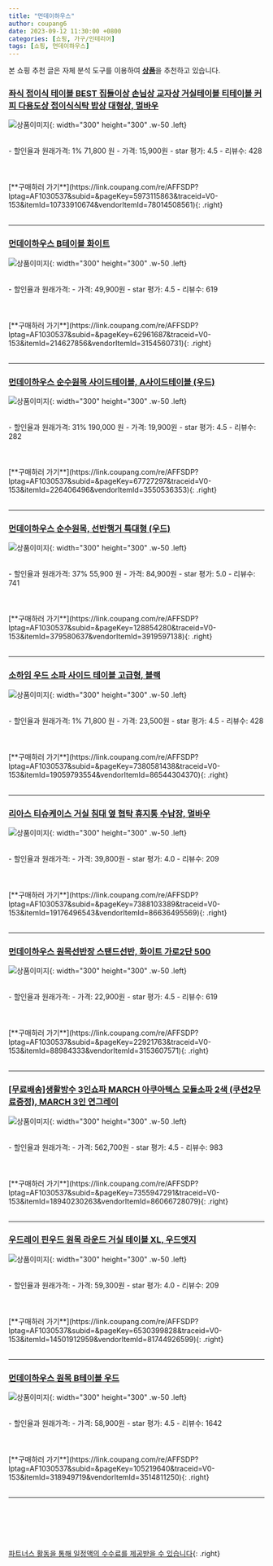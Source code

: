 ```yaml
---
title: "먼데이하우스"
author: coupang6
date: 2023-09-12 11:30:00 +0800
categories: [쇼핑, 가구/인테리어]
tags: [쇼핑, 먼데이하우스]
---
```


본 쇼핑 추천 글은 자체 분석 도구를 이용하여 [**상품**](https://link.coupang.com/a/bao1ui)을 추천하고 있습니다.

### [좌식 접이식 테이블 BEST 집들이상 손님상 교자상 거실테이블 티테이블 커피 다용도상 접이식식탁 밥상 대형상, 멀바우](https://link.coupang.com/re/AFFSDP?lptag=AF1030537&subid=&pageKey=5973115863&traceid=V0-153&itemId=10733910674&vendorItemId=78014508561)

![상품이미지](https://thumbnail6.coupangcdn.com/thumbnails/remote/230x230ex/image/vendor_inventory/1b7f/e0c011d86fa78e073d4cae16f2dba695ce699fcba2a35e705bddf4e00a6b.jpg){: width="300" height="300" .w-50 .left}


<br>
- 할인율과 원래가격: 1%  71,800   원
- 가격: 15,900원
- star 평가: 4.5
- 리뷰수: 428
<br>
<br>
<br>
<br>
[**구매하러 가기**](https://link.coupang.com/re/AFFSDP?lptag=AF1030537&subid=&pageKey=5973115863&traceid=V0-153&itemId=10733910674&vendorItemId=78014508561){: .right}
<br>
<br>

---

### [먼데이하우스 B테이블 화이트](https://link.coupang.com/re/AFFSDP?lptag=AF1030537&subid=&pageKey=62961687&traceid=V0-153&itemId=214627856&vendorItemId=3154560731)

![상품이미지](https://thumbnail9.coupangcdn.com/thumbnails/remote/230x230ex/image/vendor_inventory/images/2017/06/01/1/9/ebe2cb0d-4f65-4933-8cd8-b46f741c3e09.jpg){: width="300" height="300" .w-50 .left}


<br>
- 할인율과 원래가격: 
- 가격: 49,900원
- star 평가: 4.5
- 리뷰수: 619
<br>
<br>
<br>
<br>
[**구매하러 가기**](https://link.coupang.com/re/AFFSDP?lptag=AF1030537&subid=&pageKey=62961687&traceid=V0-153&itemId=214627856&vendorItemId=3154560731){: .right}
<br>
<br>

---

### [먼데이하우스 순수원목 사이드테이블, A사이드테이블 (우드)](https://link.coupang.com/re/AFFSDP?lptag=AF1030537&subid=&pageKey=67727297&traceid=V0-153&itemId=226406496&vendorItemId=3550536353)

![상품이미지](https://thumbnail9.coupangcdn.com/thumbnails/remote/230x230ex/image/vendor_inventory/images/2018/02/27/19/1/78cc5f02-31f1-47d8-b8ce-d7de61797491.jpg){: width="300" height="300" .w-50 .left}


<br>
- 할인율과 원래가격: 31%  190,000   원
- 가격: 19,900원
- star 평가: 4.5
- 리뷰수: 282
<br>
<br>
<br>
<br>
[**구매하러 가기**](https://link.coupang.com/re/AFFSDP?lptag=AF1030537&subid=&pageKey=67727297&traceid=V0-153&itemId=226406496&vendorItemId=3550536353){: .right}
<br>
<br>

---

### [먼데이하우스 순수원목, 선반행거 특대형 (우드)](https://link.coupang.com/re/AFFSDP?lptag=AF1030537&subid=&pageKey=128854280&traceid=V0-153&itemId=379580637&vendorItemId=3919597138)

![상품이미지](https://thumbnail7.coupangcdn.com/thumbnails/remote/230x230ex/image/vendor_inventory/images/2018/08/30/13/3/d431e874-a7f4-4c71-a173-3d395c981c1e.jpg){: width="300" height="300" .w-50 .left}


<br>
- 할인율과 원래가격: 37%  55,900   원
- 가격: 84,900원
- star 평가: 5.0
- 리뷰수: 741
<br>
<br>
<br>
<br>
[**구매하러 가기**](https://link.coupang.com/re/AFFSDP?lptag=AF1030537&subid=&pageKey=128854280&traceid=V0-153&itemId=379580637&vendorItemId=3919597138){: .right}
<br>
<br>

---

### [소하임 우드 소파 사이드 테이블 고급형, 블랙](https://link.coupang.com/re/AFFSDP?lptag=AF1030537&subid=&pageKey=7380581438&traceid=V0-153&itemId=19059793554&vendorItemId=86544304370)

![상품이미지](https://thumbnail7.coupangcdn.com/thumbnails/remote/230x230ex/image/vendor_inventory/cf9f/86356fe17636bc34611d8378cf7c45578a53a510fd37a53cd6bea888a08b.jpg){: width="300" height="300" .w-50 .left}


<br>
- 할인율과 원래가격: 1%  71,800   원
- 가격: 23,500원
- star 평가: 4.5
- 리뷰수: 428
<br>
<br>
<br>
<br>
[**구매하러 가기**](https://link.coupang.com/re/AFFSDP?lptag=AF1030537&subid=&pageKey=7380581438&traceid=V0-153&itemId=19059793554&vendorItemId=86544304370){: .right}
<br>
<br>

---

### [리아스 티슈케이스 거실 침대 옆 협탁 휴지통 수납장, 멀바우](https://link.coupang.com/re/AFFSDP?lptag=AF1030537&subid=&pageKey=7388103389&traceid=V0-153&itemId=19176496543&vendorItemId=86636495569)

![상품이미지](https://thumbnail10.coupangcdn.com/thumbnails/remote/230x230ex/image/vendor_inventory/97f5/21327207b7d7b2126dddd5f0853cd2065074813ff9ade0859bd68d604aa4.jpg){: width="300" height="300" .w-50 .left}


<br>
- 할인율과 원래가격: 
- 가격: 39,800원
- star 평가: 4.0
- 리뷰수: 209
<br>
<br>
<br>
<br>
[**구매하러 가기**](https://link.coupang.com/re/AFFSDP?lptag=AF1030537&subid=&pageKey=7388103389&traceid=V0-153&itemId=19176496543&vendorItemId=86636495569){: .right}
<br>
<br>

---

### [먼데이하우스 원목선반장 스탠드선반, 화이트 가로2단 500](https://link.coupang.com/re/AFFSDP?lptag=AF1030537&subid=&pageKey=22921763&traceid=V0-153&itemId=88984333&vendorItemId=3153607571)

![상품이미지](https://thumbnail10.coupangcdn.com/thumbnails/remote/230x230ex/image/vendor_inventory/images/2017/05/30/23/7/e7d3b1cb-0daa-40e3-a1b8-99e46d160560.jpg){: width="300" height="300" .w-50 .left}


<br>
- 할인율과 원래가격: 
- 가격: 22,900원
- star 평가: 4.5
- 리뷰수: 619
<br>
<br>
<br>
<br>
[**구매하러 가기**](https://link.coupang.com/re/AFFSDP?lptag=AF1030537&subid=&pageKey=22921763&traceid=V0-153&itemId=88984333&vendorItemId=3153607571){: .right}
<br>
<br>

---

### [[무료배송]생활방수 3인쇼파 MARCH 아쿠아텍스 모듈소파 2색 (쿠션2무료증정), MARCH 3인 연그레이](https://link.coupang.com/re/AFFSDP?lptag=AF1030537&subid=&pageKey=7355947291&traceid=V0-153&itemId=18940230263&vendorItemId=86066728079)

![상품이미지](https://thumbnail9.coupangcdn.com/thumbnails/remote/230x230ex/image/vendor_inventory/cf8c/8c8f7241c2d8883eccaa231ce0cfc14179843233d655efdd9748d8922d1a.png){: width="300" height="300" .w-50 .left}


<br>
- 할인율과 원래가격: 
- 가격: 562,700원
- star 평가: 4.5
- 리뷰수: 983
<br>
<br>
<br>
<br>
[**구매하러 가기**](https://link.coupang.com/re/AFFSDP?lptag=AF1030537&subid=&pageKey=7355947291&traceid=V0-153&itemId=18940230263&vendorItemId=86066728079){: .right}
<br>
<br>

---

### [우드레이 핀우드 원목 라운드 거실 테이블 XL, 우드엣지](https://link.coupang.com/re/AFFSDP?lptag=AF1030537&subid=&pageKey=6530399828&traceid=V0-153&itemId=14501912959&vendorItemId=81744926599)

![상품이미지](https://thumbnail8.coupangcdn.com/thumbnails/remote/230x230ex/image/rs_quotation_api/nisvwlxe/70e9831a9a194a469636f8e01dc19065.jpg){: width="300" height="300" .w-50 .left}


<br>
- 할인율과 원래가격: 
- 가격: 59,300원
- star 평가: 4.0
- 리뷰수: 209
<br>
<br>
<br>
<br>
[**구매하러 가기**](https://link.coupang.com/re/AFFSDP?lptag=AF1030537&subid=&pageKey=6530399828&traceid=V0-153&itemId=14501912959&vendorItemId=81744926599){: .right}
<br>
<br>

---

### [먼데이하우스 원목 B테이블 우드](https://link.coupang.com/re/AFFSDP?lptag=AF1030537&subid=&pageKey=105219640&traceid=V0-153&itemId=318949719&vendorItemId=3514811250)

![상품이미지](https://thumbnail6.coupangcdn.com/thumbnails/remote/230x230ex/image/vendor_inventory/images/2018/01/27/21/6/bb860114-c1e6-4fef-bea6-cb8bd5170f57.jpg){: width="300" height="300" .w-50 .left}


<br>
- 할인율과 원래가격: 
- 가격: 58,900원
- star 평가: 4.5
- 리뷰수: 1642
<br>
<br>
<br>
<br>
[**구매하러 가기**](https://link.coupang.com/re/AFFSDP?lptag=AF1030537&subid=&pageKey=105219640&traceid=V0-153&itemId=318949719&vendorItemId=3514811250){: .right}
<br>
<br>

---
<br><br><br><br><br> [파트너스 활동을 통해 일정액의 수수료를 제공받을 수 있습니다](https://link.coupang.com/a/bao1ui){: .right}